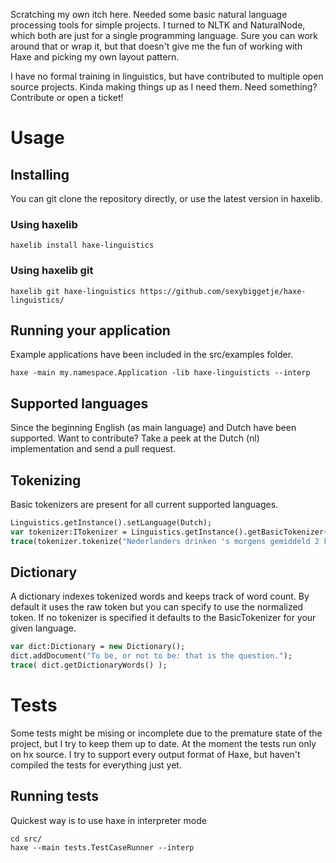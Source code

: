 Scratching my own itch here. Needed some basic natural language processing tools for simple projects.
I turned to NLTK and NaturalNode, which both are just for a single programming language. Sure you can work around that or wrap it,
but that doesn't give me the fun of working with Haxe and picking my own layout pattern.

I have no formal training in linguistics, but have contributed to multiple open source projects. Kinda making things up as I need them.
Need something? Contribute or open a ticket!

# Usage #

## Installing ##
You can git clone the repository directly, or use the latest version in haxelib.

### Using haxelib ####
```
haxelib install haxe-linguistics
```

### Using haxelib git ####
```
haxelib git haxe-linguistics https://github.com/sexybiggetje/haxe-linguistics/
```

## Running your application ##
Example applications have been included in the src/examples folder.
```
haxe -main my.namespace.Application -lib haxe-linguisticts --interp
```

## Supported languages ##
Since the beginning English (as main language) and Dutch have been supported. Want to contribute? Take a peek at the Dutch (nl) implementation and send a pull request.

## Tokenizing ##
Basic tokenizers are present for all current supported languages.

```haxe
Linguistics.getInstance().setLanguage(Dutch);
var tokenizer:ITokenizer = Linguistics.getInstance().getBasicTokenizer();
trace(tokenizer.tokenize("Nederlanders drinken 's morgens gemiddeld 2 koppen koffie."));
```

## Dictionary ##
A dictionary indexes tokenized words and keeps track of word count. By default it uses the raw token but you can specify to use the normalized token. If no tokenizer is specified it defaults to the BasicTokenizer for your given language.
```haxe
var dict:Dictionary = new Dictionary();
dict.addDocument("To be, or not to be: that is the question.");
trace( dict.getDictionaryWords() );
```

# Tests #
Some tests might be mising or incomplete due to the premature state of the project, but I try to keep them up to date.
At the moment the tests run only on hx source. I try to support every output format of Haxe, but haven't compiled the tests for everything just yet.

## Running tests ##
Quickest way is to use haxe in interpreter mode

```
cd src/
haxe --main tests.TestCaseRunner --interp
```